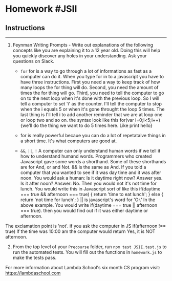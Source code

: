 # Homework #JSII

## Instructions
---
1. Feynman Writing Prompts - Write out explanations of the following concepts like you are explaining it to a 12 year old.  Doing this will help you quickly discover any holes in your understanding.  Ask your questions on Slack.
		
	* `for` for is a way to go through a lot of informations as fast as a computer can do it. When you type for in to a javascript you have to have three instructions. First you need a way to keep track of how many loops the for thing will do. Second, you need the amount of times the for thing will go. Third, you need to tell the computer to go on to the next loop when it's done with the previous loop. So I will tell a computer to set 'i' as the counter. I'll tell the computer to stop when the i equals 5 or when it's gone throught the loop 5 times. The last thing is I'll tell i to add another reminder that we are at loop one or loop two and so on. the syntax look like this for(var i=0;i<5;i++) {we'll do the thing we want to do 5 times here. Like print hello}
    * for is really powerful becaue you can do a lot of repetataive things in a short time. It's what computers are good at.
  

	* `&&`, `||`, `!`
      A computer can only understand human words if we tell it how to understand humand words. Programmers who created Javascript gave some words a shorthand. Some of these shorthands are for And, or and Not.
      && is the same as And. If you told a computer that you wanted to see if it was day time and it was after noon. You would ask a human: Is it daytime right now? Answer yes. Is it after noon? Answer: No. Then you would not it's not time for lunch.  You would write this in Javascript sort of like this if(daytime === true && afternoon === true) {
        return 'time to eat lunch';
      } else {
        return 'not time for lunch';
      }
  || is javascript's word for 'Or.' In the above example. You would write if(daytime === true || afternoon === true). then you would find out if it was either daytime or afternoon.

  The exclamation point is 'not'. if you ask the computer in JS if(afternoon !== true) If the time was 10:00 am the computer would return Yes, it is NOT afternoon. 

2. From the top level of your `Precourse` folder, run `npm test JSII.test.js` to run the automated tests. You will fill out the functions in `homework.js` to make the tests pass.

For more information about Lambda School's six month CS program visit: https://lambdaschool.com
